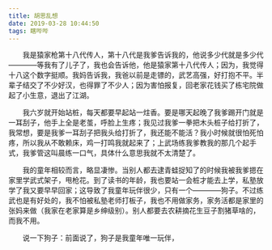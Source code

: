 ```yaml
---
title: 胡思乱想
date: 2019-03-28 10:44:50
tags: 瞎哔哔
---
```


&emsp;&emsp;我是猿家枪第十八代传人，第十八代是我爹告诉我的，他说多少代就是多少代————等我有了儿子了，我也会告诉他，他是猿家第十八代传人；因为，我觉得十八这个数字挺顺。我妈告诉我，我爸以前是走镖的，武艺高强，好打抱不平。半辈子结交了不少好汉，也得罪了不少人；因为害怕报复，回老家花钱买了栋宅院做起了小生意，退出了江湖。

&emsp;&emsp;我六岁就开始站桩，每天都要早起站一炷香。要是哪天起晚了我爹踢开门就是一耳刮子，他手上全是老茧，呼脸上生疼；我见过我爹一拳把木头桩子给打折了，我常想，要是我爹一耳刮子把我头给打折了，我还能不能活？我小时候就很怕死怕疼，所以我从不敢赖床，鸡一打鸣我就起来了；上武场练我爹教我的那几个起手式，我爹管这叫晨练一口气，具体什么意思我就不太清楚了。

<!--more-->
&emsp;&emsp;我的童年相较而言，略显凄惨。当别人都去逮青蛙捉知了的时候我被我爹摁在家里学武式架子，甩枪花。到了读书的年龄，我也要站一会桩才能去上学，私塾放学了我又要早早回家；这导致了我童年玩伴很少，只有一个————狗子。不过练武也是有好处的，我不怕被私塾老师打板子，我也不用做家务，家务活都是家里的张妈来做（我家在老家算是乡绅级别）。别人都要去农耕摘花生豆子割猪草啥的，而我不用。

&emsp;&emsp;说一下狗子：前面说了，狗子是我童年唯一玩伴，
